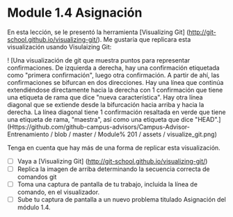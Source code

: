 # Module 1.4 Asignación

En esta lección, se le presentó la herramienta [Visualizing Git] (http://git-school.github.io/visualizing-git/). Me gustaría que replicara esta visualización usando Visulaizing Git:

! [Una visualización de git que muestra puntos para representar confirmaciones. De izquierda a derecha, hay una confirmación etiquetada como "primera confirmación", luego otra confirmación. A partir de ahí, las confirmaciones se bifurcan en dos direcciones. Hay una línea que continúa extendiéndose directamente hacia la derecha con 1 confirmación que tiene una etiqueta de rama que dice "nueva característica". Hay otra línea diagonal que se extiende desde la bifurcación hacia arriba y hacia la derecha. La línea diagonal tiene 1 confirmación resaltada en verde que tiene una etiqueta de rama, "maestra", así como una etiqueta que dice "HEAD".] (Https://github.com/github-campus-advisors/Campus-Advisor- Entrenamiento / blob / master / Module% 201 / assets / visualize_git.png)

Tenga en cuenta que hay más de una forma de replicar esta visualización.

- [ ] Vaya a [Visualizing Git] (http://git-school.github.io/visualizing-git/)
- [ ] Replica la imagen de arriba determinando la secuencia correcta de comandos git
- [ ] Toma una captura de pantalla de tu trabajo, incluida la línea de comando, en el visualizador.
- [ ] Sube tu captura de pantalla a un nuevo problema titulado Asignación del módulo 1.4.

